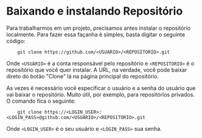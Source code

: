 # Baixando e instalando Repositório

Para trabalharmos em um projeto, precisamos antes instalar o repositório localmente. Para fazer essa façanha é simples, basta digitar o seguinte código:


        git clone https://github.com/<USUARIO>/<REPOSITORIO>.git


Onde ```<USUÁRIO>``` é a conta responsável pelo repositório e ```<REPOSITORIO>``` é o repositório que você quer instalar.
A URL, na verdade, você pode baixar direto do botão "Clone" lá na página principal do repositório.

As vezes é necessário você especificar o usuário e a senha do usuário que vai baixar o repositório.
Muito útil, por exemplo, para repositórios privados. O comando fica o seguinte:


        git clone https://<LOGIN_USER>:<LOGIN_PASS>@github.com/<USUARIO>/<REPOSITORIO>.git


Onde ```<LOGIN_USER>``` é o seu usuário e ```<LOGIN_PASS>``` sua senha.